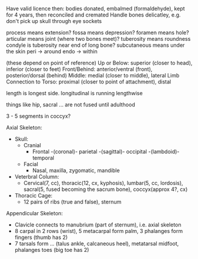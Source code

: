 <!-- SPDX-License-Identifier: zlib-acknowledgement -->
Have valid licence then: bodies donated, embalmed (formaldehyde), kept for 4 years, then reconciled and cremated
Handle bones delicatley, e.g. don't pick up skull through eye sockets

process means extension? fossa means depression? foramen means hole? 
articular means joint (where two bones meet)?
tuberosity means roundness
condyle is tuberosity near end of long bone?
subcutaneous means under the skin
peri -> around
endo -> within


(these depend on point of reference)
Up or Below: superior (closer to head), inferior (closer to feet)
Front/Behind: anterior/ventral (front), posterior/dorsal (behind)
Middle: medial (closer to middle), lateral
Limb Connection to Torso: proximal (closer to point of attachment), distal

length is longest side. longitudinal is running lengthwise

things like hip, sacral ... are not fused until adulthood

3 - 5 segments in coccyx?

Axial Skeleton: 
  * Skull:
    * Cranial
      * Frontal -(coronal)- parietal -(sagittal)- occipital -(lambdoid)- temporal
    * Facial
      * Nasal, maxilla, zygomatic, mandible
  * Veterbral Column:
    * Cervical(7, cc), thoracic(12, cx, kyphosis), lumbar(5, cc, lordosis), sacral(5, fused becoming the sacrum bone), coccyx(approx 4?, cx)
  * Thoracic Cage:
    * 12 pairs of ribs (true and false), sternum

Appendicular Skeleton:
  * Clavicle connects to manubrium (part of sternum), i.e. axial skeleton
  * 8 carpal in 2 rows (wrist), 5 metacarpal form palm, 3 phalanges form fingers (thumb has 2)
  * 7 tarsals form ... (talus ankle, calcaneous heel), metatarsal midfoot, phalanges toes (big toe has 2)
